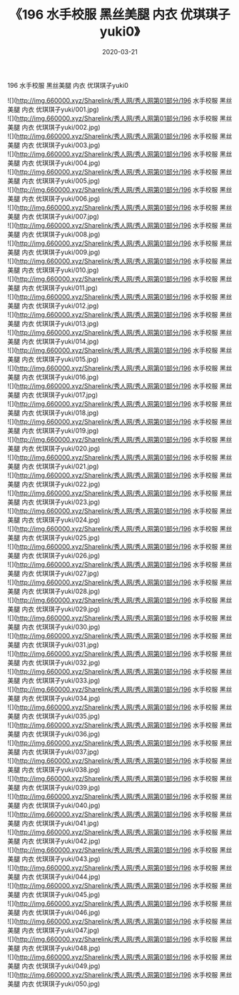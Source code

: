 ﻿---
layout: post
title:  《196 水手校服 黑丝美腿 内衣 优琪琪子yuki0》
date:   2020-03-21
img: http://img.660000.xyz/Sharelink/秀人网/秀人网第01部分/196 水手校服 黑丝美腿 内衣 优琪琪子yuki0/000.jpg
categories: [美女, 清纯, 唯美]
---

196 水手校服 黑丝美腿 内衣 优琪琪子yuki0

  ![](http://img.660000.xyz/Sharelink/秀人网/秀人网第01部分/196 水手校服 黑丝美腿 内衣 优琪琪子yuki/001.jpg) <br> ![](http://img.660000.xyz/Sharelink/秀人网/秀人网第01部分/196 水手校服 黑丝美腿 内衣 优琪琪子yuki/002.jpg) <br> ![](http://img.660000.xyz/Sharelink/秀人网/秀人网第01部分/196 水手校服 黑丝美腿 内衣 优琪琪子yuki/003.jpg) <br> ![](http://img.660000.xyz/Sharelink/秀人网/秀人网第01部分/196 水手校服 黑丝美腿 内衣 优琪琪子yuki/004.jpg) <br> ![](http://img.660000.xyz/Sharelink/秀人网/秀人网第01部分/196 水手校服 黑丝美腿 内衣 优琪琪子yuki/005.jpg) <br> ![](http://img.660000.xyz/Sharelink/秀人网/秀人网第01部分/196 水手校服 黑丝美腿 内衣 优琪琪子yuki/006.jpg) <br> ![](http://img.660000.xyz/Sharelink/秀人网/秀人网第01部分/196 水手校服 黑丝美腿 内衣 优琪琪子yuki/007.jpg) <br> ![](http://img.660000.xyz/Sharelink/秀人网/秀人网第01部分/196 水手校服 黑丝美腿 内衣 优琪琪子yuki/008.jpg) <br> ![](http://img.660000.xyz/Sharelink/秀人网/秀人网第01部分/196 水手校服 黑丝美腿 内衣 优琪琪子yuki/009.jpg) <br> ![](http://img.660000.xyz/Sharelink/秀人网/秀人网第01部分/196 水手校服 黑丝美腿 内衣 优琪琪子yuki/010.jpg) <br> ![](http://img.660000.xyz/Sharelink/秀人网/秀人网第01部分/196 水手校服 黑丝美腿 内衣 优琪琪子yuki/011.jpg) <br> ![](http://img.660000.xyz/Sharelink/秀人网/秀人网第01部分/196 水手校服 黑丝美腿 内衣 优琪琪子yuki/012.jpg) <br> ![](http://img.660000.xyz/Sharelink/秀人网/秀人网第01部分/196 水手校服 黑丝美腿 内衣 优琪琪子yuki/013.jpg) <br> ![](http://img.660000.xyz/Sharelink/秀人网/秀人网第01部分/196 水手校服 黑丝美腿 内衣 优琪琪子yuki/014.jpg) <br> ![](http://img.660000.xyz/Sharelink/秀人网/秀人网第01部分/196 水手校服 黑丝美腿 内衣 优琪琪子yuki/015.jpg) <br> ![](http://img.660000.xyz/Sharelink/秀人网/秀人网第01部分/196 水手校服 黑丝美腿 内衣 优琪琪子yuki/016.jpg) <br> ![](http://img.660000.xyz/Sharelink/秀人网/秀人网第01部分/196 水手校服 黑丝美腿 内衣 优琪琪子yuki/017.jpg) <br> ![](http://img.660000.xyz/Sharelink/秀人网/秀人网第01部分/196 水手校服 黑丝美腿 内衣 优琪琪子yuki/018.jpg) <br> ![](http://img.660000.xyz/Sharelink/秀人网/秀人网第01部分/196 水手校服 黑丝美腿 内衣 优琪琪子yuki/019.jpg) <br> ![](http://img.660000.xyz/Sharelink/秀人网/秀人网第01部分/196 水手校服 黑丝美腿 内衣 优琪琪子yuki/020.jpg) <br> ![](http://img.660000.xyz/Sharelink/秀人网/秀人网第01部分/196 水手校服 黑丝美腿 内衣 优琪琪子yuki/021.jpg) <br> ![](http://img.660000.xyz/Sharelink/秀人网/秀人网第01部分/196 水手校服 黑丝美腿 内衣 优琪琪子yuki/022.jpg) <br> ![](http://img.660000.xyz/Sharelink/秀人网/秀人网第01部分/196 水手校服 黑丝美腿 内衣 优琪琪子yuki/023.jpg) <br> ![](http://img.660000.xyz/Sharelink/秀人网/秀人网第01部分/196 水手校服 黑丝美腿 内衣 优琪琪子yuki/024.jpg) <br> ![](http://img.660000.xyz/Sharelink/秀人网/秀人网第01部分/196 水手校服 黑丝美腿 内衣 优琪琪子yuki/025.jpg) <br> ![](http://img.660000.xyz/Sharelink/秀人网/秀人网第01部分/196 水手校服 黑丝美腿 内衣 优琪琪子yuki/026.jpg) <br> ![](http://img.660000.xyz/Sharelink/秀人网/秀人网第01部分/196 水手校服 黑丝美腿 内衣 优琪琪子yuki/027.jpg) <br> ![](http://img.660000.xyz/Sharelink/秀人网/秀人网第01部分/196 水手校服 黑丝美腿 内衣 优琪琪子yuki/028.jpg) <br> ![](http://img.660000.xyz/Sharelink/秀人网/秀人网第01部分/196 水手校服 黑丝美腿 内衣 优琪琪子yuki/029.jpg) <br> ![](http://img.660000.xyz/Sharelink/秀人网/秀人网第01部分/196 水手校服 黑丝美腿 内衣 优琪琪子yuki/030.jpg) <br> ![](http://img.660000.xyz/Sharelink/秀人网/秀人网第01部分/196 水手校服 黑丝美腿 内衣 优琪琪子yuki/031.jpg) <br> ![](http://img.660000.xyz/Sharelink/秀人网/秀人网第01部分/196 水手校服 黑丝美腿 内衣 优琪琪子yuki/032.jpg) <br> ![](http://img.660000.xyz/Sharelink/秀人网/秀人网第01部分/196 水手校服 黑丝美腿 内衣 优琪琪子yuki/033.jpg) <br> ![](http://img.660000.xyz/Sharelink/秀人网/秀人网第01部分/196 水手校服 黑丝美腿 内衣 优琪琪子yuki/034.jpg) <br> ![](http://img.660000.xyz/Sharelink/秀人网/秀人网第01部分/196 水手校服 黑丝美腿 内衣 优琪琪子yuki/035.jpg) <br> ![](http://img.660000.xyz/Sharelink/秀人网/秀人网第01部分/196 水手校服 黑丝美腿 内衣 优琪琪子yuki/036.jpg) <br> ![](http://img.660000.xyz/Sharelink/秀人网/秀人网第01部分/196 水手校服 黑丝美腿 内衣 优琪琪子yuki/037.jpg) <br> ![](http://img.660000.xyz/Sharelink/秀人网/秀人网第01部分/196 水手校服 黑丝美腿 内衣 优琪琪子yuki/038.jpg) <br> ![](http://img.660000.xyz/Sharelink/秀人网/秀人网第01部分/196 水手校服 黑丝美腿 内衣 优琪琪子yuki/039.jpg) <br> ![](http://img.660000.xyz/Sharelink/秀人网/秀人网第01部分/196 水手校服 黑丝美腿 内衣 优琪琪子yuki/040.jpg) <br> ![](http://img.660000.xyz/Sharelink/秀人网/秀人网第01部分/196 水手校服 黑丝美腿 内衣 优琪琪子yuki/041.jpg) <br> ![](http://img.660000.xyz/Sharelink/秀人网/秀人网第01部分/196 水手校服 黑丝美腿 内衣 优琪琪子yuki/042.jpg) <br> ![](http://img.660000.xyz/Sharelink/秀人网/秀人网第01部分/196 水手校服 黑丝美腿 内衣 优琪琪子yuki/043.jpg) <br> ![](http://img.660000.xyz/Sharelink/秀人网/秀人网第01部分/196 水手校服 黑丝美腿 内衣 优琪琪子yuki/044.jpg) <br> ![](http://img.660000.xyz/Sharelink/秀人网/秀人网第01部分/196 水手校服 黑丝美腿 内衣 优琪琪子yuki/045.jpg) <br> ![](http://img.660000.xyz/Sharelink/秀人网/秀人网第01部分/196 水手校服 黑丝美腿 内衣 优琪琪子yuki/046.jpg) <br> ![](http://img.660000.xyz/Sharelink/秀人网/秀人网第01部分/196 水手校服 黑丝美腿 内衣 优琪琪子yuki/047.jpg) <br> ![](http://img.660000.xyz/Sharelink/秀人网/秀人网第01部分/196 水手校服 黑丝美腿 内衣 优琪琪子yuki/048.jpg) <br> ![](http://img.660000.xyz/Sharelink/秀人网/秀人网第01部分/196 水手校服 黑丝美腿 内衣 优琪琪子yuki/049.jpg) <br> ![](http://img.660000.xyz/Sharelink/秀人网/秀人网第01部分/196 水手校服 黑丝美腿 内衣 优琪琪子yuki/050.jpg) <br>